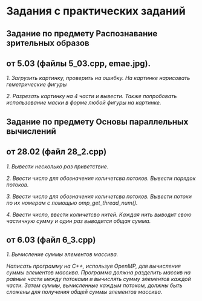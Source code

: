 # Задания с практических заданий 

## Задание по предмету Распознавание зрительных образов 
## от 5.03 (файлы 5_03.cpp, emae.jpg).

*1. Загрузить картинку, проверить на ошибку. На картинке нарисовать геметрические фигуры*

*2. Разрезать картинку на 4 части и вывести. Также попробовать использование маски в форме любой фигуры на картинке.*

## Задание по предмету Основы параллельных вычислений
## от 28.02 (файл 28_2.cpp)

*1. Вывести несколько раз приветствие.*

*2. Ввести число для обозначения количетсва потоков. Вывести порядок потоков.*

*3. Ввести число для обозначения количетсва потоков. Вывести потоки по их номерам с помощью omp_get_thread_num().*

*4. Ввести число, ввести количетсво нитей. Каждая нить выводит свою частичную сумму и один раз выводится общая сумма.*

## от 6.03 (файл 6_3.cpp)

*1. Вычисление суммы элементов массива.*

*Написать программу на C++, используя OpenMP, для вычисления суммы элементов массива. Программа должна разделить массив на равные части между потоками и вычислять сумму элементов каждой части. Затем суммы, вычисленные каждым потоком, должны быть сложены для получения общей суммы элементов массива.*
